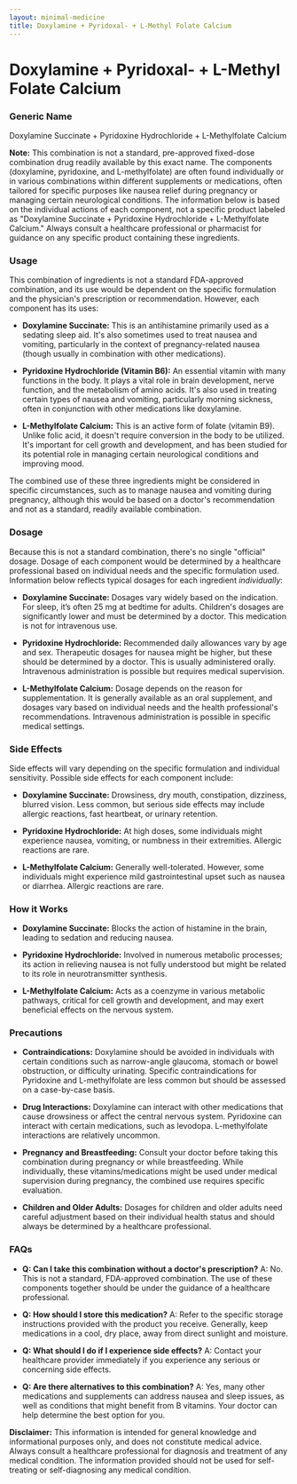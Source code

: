 ```yaml
---
layout: minimal-medicine
title: Doxylamine + Pyridoxal- + L-Methyl Folate Calcium
---
```


# Doxylamine + Pyridoxal- + L-Methyl Folate Calcium
### Generic Name
Doxylamine Succinate + Pyridoxine Hydrochloride + L-Methylfolate Calcium

**Note:**  This combination is not a standard, pre-approved fixed-dose combination drug readily available by this exact name.  The components (doxylamine, pyridoxine, and L-methylfolate) are often found individually or in various combinations within different supplements or medications, often tailored for specific purposes like nausea relief during pregnancy or managing certain neurological conditions.  The information below is based on the individual actions of each component, not a specific product labeled as "Doxylamine Succinate + Pyridoxine Hydrochloride + L-Methylfolate Calcium."  Always consult a healthcare professional or pharmacist for guidance on any specific product containing these ingredients.


### Usage

This combination of ingredients is not a standard FDA-approved combination, and its use would be dependent on the specific formulation and the physician's prescription or recommendation.  However, each component has its uses:

* **Doxylamine Succinate:** This is an antihistamine primarily used as a sedating sleep aid. It's also sometimes used to treat nausea and vomiting, particularly in the context of pregnancy-related nausea (though usually in combination with other medications).

* **Pyridoxine Hydrochloride (Vitamin B6):**  An essential vitamin with many functions in the body. It plays a vital role in brain development, nerve function, and the metabolism of amino acids. It's also used in treating certain types of nausea and vomiting, particularly morning sickness, often in conjunction with other medications like doxylamine.

* **L-Methylfolate Calcium:**  This is an active form of folate (vitamin B9).  Unlike folic acid, it doesn't require conversion in the body to be utilized. It's important for cell growth and development, and has been studied for its potential role in managing certain neurological conditions and improving mood.

The combined use of these three ingredients might be considered in specific circumstances, such as to manage nausea and vomiting during pregnancy, although this would be based on a doctor's recommendation and not as a standard, readily available combination.


### Dosage

Because this is not a standard combination, there's no single "official" dosage.  Dosage of each component would be determined by a healthcare professional based on individual needs and the specific formulation used.  Information below reflects typical dosages for each ingredient *individually*:

* **Doxylamine Succinate:**  Dosages vary widely based on the indication. For sleep, it’s often 25 mg at bedtime for adults.  Children's dosages are significantly lower and must be determined by a doctor.  This medication is not for intravenous use.

* **Pyridoxine Hydrochloride:** Recommended daily allowances vary by age and sex.  Therapeutic dosages for nausea might be higher, but these should be determined by a doctor.  This is usually administered orally.  Intravenous administration is possible but requires medical supervision.

* **L-Methylfolate Calcium:**  Dosage depends on the reason for supplementation.  It is generally available as an oral supplement, and dosages vary based on individual needs and the health professional's recommendations.  Intravenous administration is possible in specific medical settings.


### Side Effects

Side effects will vary depending on the specific formulation and individual sensitivity.  Possible side effects for each component include:

* **Doxylamine Succinate:** Drowsiness, dry mouth, constipation, dizziness, blurred vision.  Less common, but serious side effects may include allergic reactions, fast heartbeat, or urinary retention.

* **Pyridoxine Hydrochloride:** At high doses, some individuals might experience nausea, vomiting, or numbness in their extremities.  Allergic reactions are rare.

* **L-Methylfolate Calcium:** Generally well-tolerated.  However, some individuals might experience mild gastrointestinal upset such as nausea or diarrhea. Allergic reactions are rare.


### How it Works

* **Doxylamine Succinate:** Blocks the action of histamine in the brain, leading to sedation and reducing nausea.

* **Pyridoxine Hydrochloride:** Involved in numerous metabolic processes; its action in relieving nausea is not fully understood but might be related to its role in neurotransmitter synthesis.

* **L-Methylfolate Calcium:** Acts as a coenzyme in various metabolic pathways, critical for cell growth and development, and may exert beneficial effects on the nervous system.


### Precautions

* **Contraindications:**  Doxylamine should be avoided in individuals with certain conditions such as narrow-angle glaucoma, stomach or bowel obstruction, or difficulty urinating.  Specific contraindications for Pyridoxine and L-methylfolate are less common but should be assessed on a case-by-case basis.

* **Drug Interactions:**  Doxylamine can interact with other medications that cause drowsiness or affect the central nervous system.  Pyridoxine can interact with certain medications, such as levodopa. L-methylfolate interactions are relatively uncommon.

* **Pregnancy and Breastfeeding:** Consult your doctor before taking this combination during pregnancy or while breastfeeding. While individually, these vitamins/medications might be used under medical supervision during pregnancy, the combined use requires specific evaluation.

* **Children and Older Adults:** Dosages for children and older adults need careful adjustment based on their individual health status and should always be determined by a healthcare professional.


### FAQs

* **Q: Can I take this combination without a doctor's prescription?** A: No.  This is not a standard, FDA-approved combination.  The use of these components together should be under the guidance of a healthcare professional.

* **Q: How should I store this medication?** A: Refer to the specific storage instructions provided with the product you receive. Generally, keep medications in a cool, dry place, away from direct sunlight and moisture.

* **Q: What should I do if I experience side effects?** A: Contact your healthcare provider immediately if you experience any serious or concerning side effects.

* **Q: Are there alternatives to this combination?** A: Yes, many other medications and supplements can address nausea and sleep issues, as well as conditions that might benefit from B vitamins. Your doctor can help determine the best option for you.


**Disclaimer:** This information is intended for general knowledge and informational purposes only, and does not constitute medical advice.  Always consult a healthcare professional for diagnosis and treatment of any medical condition. The information provided should not be used for self-treating or self-diagnosing any medical condition.
